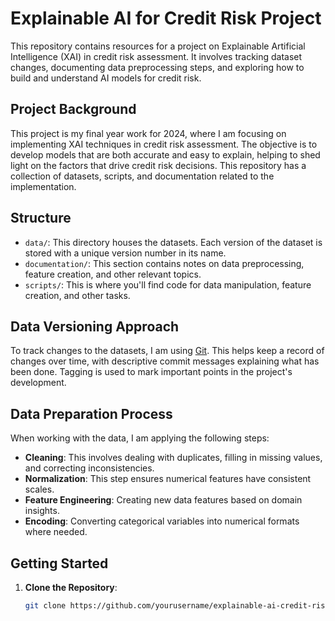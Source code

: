 # Explainable AI for Credit Risk Project

This repository contains resources for a project on Explainable Artificial Intelligence (XAI) in credit risk assessment. It involves tracking dataset changes, documenting data preprocessing steps, and exploring how to build and understand AI models for credit risk.

## Project Background
This project is my final year work for 2024, where I am focusing on implementing XAI techniques in credit risk assessment. The objective is to develop models that are both accurate and easy to explain, helping to shed light on the factors that drive credit risk decisions. This repository has a collection of datasets, scripts, and documentation related to the implementation.

## Structure
- `data/`: This directory houses the datasets. Each version of the dataset is stored with a unique version number in its name.
- `documentation/`: This section contains notes on data preprocessing, feature creation, and other relevant topics.
- `scripts/`: This is where you'll find code for data manipulation, feature creation, and other tasks.

## Data Versioning Approach
To track changes to the datasets, I am using [Git](https://git-scm.com/). This helps keep a record of changes over time, with descriptive commit messages explaining what has been done. Tagging is used to mark important points in the project's development.

## Data Preparation Process
When working with the data, I am applying the following steps:
- **Cleaning**: This involves dealing with duplicates, filling in missing values, and correcting inconsistencies.
- **Normalization**: This step ensures numerical features have consistent scales.
- **Feature Engineering**: Creating new data features based on domain insights.
- **Encoding**: Converting categorical variables into numerical formats where needed.

## Getting Started
1. **Clone the Repository**:
   ```bash
   git clone https://github.com/yourusername/explainable-ai-credit-risk-project.git
